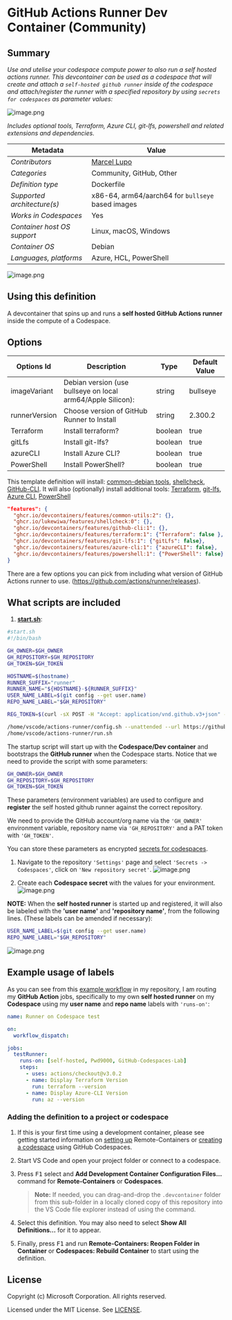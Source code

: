 # GitHub Actions Runner Dev Container (Community)

## Summary

*Use and utelise your codespace compute power to also run a self hosted actions runner. This devcontainer can be used as a codespace that will create and attach a `self-hosted github runner` inside of the codespace and attach/register the runner with a specified repository by using `secrets for codespaces` as parameter values:*

![image.png](https://raw.githubusercontent.com/Pwd9000-ML/blog-devto/main/posts/2022/GitHub-Codespaces-runner/assets/sec02.png)  

*Includes optional tools, Terraform, Azure CLI, git-lfs, powershell and related extensions and dependencies.*

| Metadata | Value |  
|----------|-------|
| *Contributors* | [Marcel Lupo](https://github.com/Pwd9000-ML) |
| *Categories* | Community, GitHub, Other |
| *Definition type* | Dockerfile |
| *Supported architecture(s)* | x86-64, arm64/aarch64 for `bullseye` based images |
| *Works in Codespaces* | Yes |
| *Container host OS support* | Linux, macOS, Windows |
| *Container OS* | Debian |
| *Languages, platforms* | Azure, HCL, PowerShell |

![image.png](https://raw.githubusercontent.com/Pwd9000-ML/blog-devto/main/posts/2022/GitHub-Codespaces-runner/assets/diag01.png)

## Using this definition

A devcontainer that spins up and runs a **self hosted GitHub Actions runner** inside the compute of a Codespace.

## Options

| Options Id | Description | Type | Default Value |
|-----|-----|-----|-----|
| imageVariant | Debian version (use bullseye on local arm64/Apple Silicon): | string | bullseye |
| runnerVersion | Choose version of GitHub Runner to Install | string | 2.300.2 |
| Terraform | Install terraform? | boolean | true |
| gitLfs | Install git-lfs? | boolean | true |
| azureCLI | Install Azure CLI? | boolean | true |
| PowerShell | Install PowerShell? | boolean | true |

This template definition will install: [common-debian tools](https://github.com/devcontainers/features/tree/main/src/common-utils), [shellcheck](https://github.com/lukewiwa/features), [GitHub-CLI](https://github.com/devcontainers/features/tree/main/src/github-cli).
It will also (optionally) install additional tools: [Terraform](https://github.com/devcontainers/features/tree/main/src/terraform), [git-lfs](https://github.com/devcontainers/features/tree/main/src/git-lfs), [Azure CLI](https://github.com/devcontainers/features/tree/main/src/azure-cli), [PowerShell](https://github.com/devcontainers/features/tree/main/src/powershell)

```json
"features": {
  "ghcr.io/devcontainers/features/common-utils:2": {},
  "ghcr.io/lukewiwa/features/shellcheck:0": {},
  "ghcr.io/devcontainers/features/github-cli:1": {},
  "ghcr.io/devcontainers/features/terraform:1": {"Terraform": false },
  "ghcr.io/devcontainers/features/git-lfs:1": {"gitLfs": false},
  "ghcr.io/devcontainers/features/azure-cli:1": {"azureCLI": false},
  "ghcr.io/devcontainers/features/powershell:1": {"PowerShell": false}
}
```

There are a few options you can pick from including what version of GitHub Actions runner to use. (https://github.com/actions/runner/releases).

## What scripts are included

1. **[start.sh](https://github.com/Pwd9000-ML/devcontainer-templates/blob/main/src/github-actions-runner-devcontainer/.devcontainer/scripts/start.sh)**:

```bash
#start.sh
#!/bin/bash

GH_OWNER=$GH_OWNER
GH_REPOSITORY=$GH_REPOSITORY
GH_TOKEN=$GH_TOKEN

HOSTNAME=$(hostname)
RUNNER_SUFFIX="runner"
RUNNER_NAME="${HOSTNAME}-${RUNNER_SUFFIX}"
USER_NAME_LABEL=$(git config --get user.name)
REPO_NAME_LABEL="$GH_REPOSITORY"

REG_TOKEN=$(curl -sX POST -H "Accept: application/vnd.github.v3+json" -H "Authorization: token ${GH_TOKEN}" https://api.github.com/repos/${GH_OWNER}/${GH_REPOSITORY}/actions/runners/registration-token | jq .token --raw-output)

/home/vscode/actions-runner/config.sh --unattended --url https://github.com/${GH_OWNER}/${GH_REPOSITORY} --token ${REG_TOKEN} --name ${RUNNER_NAME}  --labels ${USER_NAME_LABEL},${REPO_NAME_LABEL}
/home/vscode/actions-runner/run.sh
```

The startup script will start up with the **Codespace/Dev container** and bootstraps the **GitHub runner** when the Codespace starts. Notice that we need to provide the script with some parameters:

```bash
GH_OWNER=$GH_OWNER
GH_REPOSITORY=$GH_REPOSITORY
GH_TOKEN=$GH_TOKEN
```

These parameters (environment variables) are used to configure and **register** the self hosted github runner against the correct repository.

We need to provide the GitHub account/org name via the `'GH_OWNER'` environment variable, repository name via `'GH_REPOSITORY'` and a PAT token with `'GH_TOKEN'`.

You can store these parameters as encrypted [secrets for codespaces](https://docs.github.com/en/codespaces/managing-your-codespaces/managing-encrypted-secrets-for-your-codespaces).

1. Navigate to the repository `'Settings'` page and select `'Secrets -> Codespaces'`, click on `'New repository secret'`. ![image.png](https://raw.githubusercontent.com/Pwd9000-ML/blog-devto/main/posts/2022/GitHub-Codespaces-runner/assets/sec01.png)

2. Create each **Codespace secret** with the values for your environment. ![image.png](https://raw.githubusercontent.com/Pwd9000-ML/blog-devto/main/posts/2022/GitHub-Codespaces-runner/assets/sec02.png)

**NOTE:** When the **self hosted runner** is started up and registered, it will also be labeled with the **'user name'** and **'repository name'**, from the following lines. (These labels can be amended if necessary):

```bash
USER_NAME_LABEL=$(git config --get user.name)
REPO_NAME_LABEL="$GH_REPOSITORY"
```

![image.png](https://raw.githubusercontent.com/Pwd9000-ML/blog-devto/main/posts/2022/GitHub-Codespaces-runner/assets/label01.png)

## Example usage of labels

As you can see from this [example workflow](https://github.com/Pwd9000-ML/GitHub-Codespaces-Lab/blob/main/.github/workflows/testCodespaceRunner.yml) in my repository, I am routing my **GitHub Action** jobs, specifically to my own **self hosted runner** on my **Codespace** using my **user name** and **repo name** labels with `'runs-on'`:

```yml
name: Runner on Codespace test

on:
  workflow_dispatch:

jobs:
  testRunner:
    runs-on: [self-hosted, Pwd9000, GitHub-Codespaces-Lab]
    steps:
      - uses: actions/checkout@v3.0.2
      - name: Display Terraform Version
        run: terraform --version
      - name: Display Azure-CLI Version
        run: az --version
```

### Adding the definition to a project or codespace

1. If this is your first time using a development container, please see getting started information on [setting up](https://aka.ms/vscode-remote/containers/getting-started) Remote-Containers or [creating a codespace](https://aka.ms/ghcs-open-codespace) using GitHub Codespaces.

2. Start VS Code and open your project folder or connect to a codespace.

3. Press <kbd>F1</kbd> select and **Add Development Container Configuration Files...** command for **Remote-Containers** or **Codespaces**. 

   > **Note:** If needed, you can drag-and-drop the `.devcontainer` folder from this sub-folder in a locally cloned copy of this repository into the VS Code file explorer instead of using the command.

4. Select this definition. You may also need to select **Show All Definitions...** for it to appear.

5. Finally, press <kbd>F1</kbd> and run **Remote-Containers: Reopen Folder in Container** or **Codespaces: Rebuild Container** to start using the definition.

## License

Copyright (c) Microsoft Corporation. All rights reserved.

Licensed under the MIT License. See [LICENSE](https://github.com/Microsoft/vscode-dev-containers/blob/main/LICENSE).
